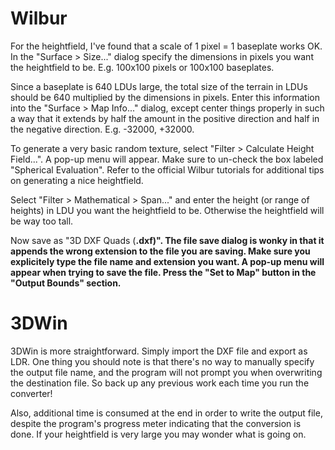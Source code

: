# Wilbur #

For the heightfield, I've found that a scale of 1 pixel = 1 baseplate works OK.
In the "Surface > Size..." dialog specify the dimensions in pixels you want the
heightfield to be. E.g. 100x100 pixels or 100x100 baseplates.

Since a baseplate is 640 LDUs large, the total size of the terrain in LDUs
should be 640 multiplied by the dimensions in pixels. Enter this information
into the "Surface > Map Info..." dialog, except center things properly in such a
way that it extends by half the amount in the positive direction and half in the
negative direction. E.g. -32000, +32000.

To generate a very basic random texture, select "Filter > Calculate Height
Field...". A pop-up menu will appear. Make sure to un-check the box labeled
"Spherical Evaluation". Refer to the official Wilbur tutorials for additional
tips on generating a nice heightfield.

Select "Filter > Mathematical > Span..." and enter the height (or range of
heights) in LDU you want the heightfield to be. Otherwise the heightfield will
be way too tall.

Now save as "3D DXF Quads (**.dxf)". The file save dialog is wonky in that it
appends the wrong extension to the file you are saving. Make sure you
explicitely type the file name and extension you want. A pop-up menu will appear
when trying to save the file. Press the "Set to Map" button in the "Output
Bounds" section.**

# 3DWin #

3DWin is more straightforward. Simply import the DXF file and export as LDR. One
thing you should note is that there's no way to manually specify the output file
name, and the program will not prompt you when overwriting the destination file.
So back up any previous work each time you run the converter!

Also, additional time is consumed at the end in order to write the output file,
despite the program's progress meter indicating that the conversion is done. If
your heightfield is very large you may wonder what is going on.